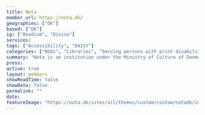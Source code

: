 ```yaml
---
title: Nota
member_url: https://nota.dk/
geographies: ["DK"]
based: ["DK"]
ig: ["Readium", "Divina"] 
services: 
tags: ["Accessibility", "DAISY"]
categories: ["NGOs", "Libraries", "Serving persons with print disabilities"]
summary: "Nota is an institution under the Ministry of Culture of Denmark, which makes printed text available in digital formats."
press:
active: true
layout: members
showReadTime: false
showDate: false
permalink: ""
date: 
featureImage: "https://nota.dk/sites/all/themes/custom/custom/notadk/images/logo-brown.svg"
---
```

